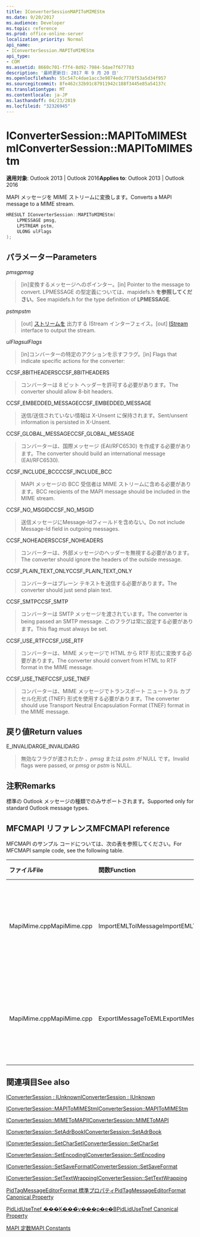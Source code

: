 ```yaml
---
title: IConverterSessionMAPIToMIMEStm
ms.date: 9/20/2017
ms.audience: Developer
ms.topic: reference
ms.prod: office-online-server
localization_priority: Normal
api_name:
- IConverterSession.MAPIToMIMEStm
api_type:
- COM
ms.assetid: 8660c701-f7f4-8d92-7984-5dae7f677783
description: '最終更新日: 2017 年 9 月 20 日'
ms.openlocfilehash: 55c547c4dae1acc3e9874edc7778f53a5d34f957
ms.sourcegitcommit: 8fe462c32b91c87911942c188f3445e85a54137c
ms.translationtype: MT
ms.contentlocale: ja-JP
ms.lasthandoff: 04/23/2019
ms.locfileid: "32326945"
---
```

# <a name="iconvertersessionmapitomimestm"></a><span data-ttu-id="75184-103">IConverterSession::MAPIToMIMEStm</span><span class="sxs-lookup"><span data-stu-id="75184-103">IConverterSession::MAPIToMIMEStm</span></span>
 
  
<span data-ttu-id="75184-104">**適用対象**: Outlook 2013 | Outlook 2016</span><span class="sxs-lookup"><span data-stu-id="75184-104">**Applies to**: Outlook 2013 | Outlook 2016</span></span> 
  
<span data-ttu-id="75184-105">MAPI メッセージを MIME ストリームに変換します。</span><span class="sxs-lookup"><span data-stu-id="75184-105">Converts a MAPI message to a MIME stream.</span></span>
  
```cpp
HRESULT IConverterSession::MAPIToMIMEStm( 
    LPMESSAGE pmsg, 
    LPSTREAM pstm, 
    ULONG ulFlags 
);
```

## <a name="parameters"></a><span data-ttu-id="75184-106">パラメーター</span><span class="sxs-lookup"><span data-stu-id="75184-106">Parameters</span></span>

 <span data-ttu-id="75184-107">_pmsg_</span><span class="sxs-lookup"><span data-stu-id="75184-107">_pmsg_</span></span>
  
> <span data-ttu-id="75184-108">[in]変換するメッセージへのポインター。</span><span class="sxs-lookup"><span data-stu-id="75184-108">[in] Pointer to the message to convert.</span></span> <span data-ttu-id="75184-109">LPMESSAGE の型定義については、mapidefs.h **を参照してください**。</span><span class="sxs-lookup"><span data-stu-id="75184-109">See mapidefs.h for the type definition of **LPMESSAGE**.</span></span>
    
 <span data-ttu-id="75184-110">_pstm_</span><span class="sxs-lookup"><span data-stu-id="75184-110">_pstm_</span></span>
  
> <span data-ttu-id="75184-111">[out] [ストリームを](https://msdn.microsoft.com/library/aa380034%28VS.85%29.aspx) 出力する IStream インターフェイス。</span><span class="sxs-lookup"><span data-stu-id="75184-111">[out] [IStream](https://msdn.microsoft.com/library/aa380034%28VS.85%29.aspx) interface to output the stream.</span></span> 
    
 <span data-ttu-id="75184-112">_ulFlags_</span><span class="sxs-lookup"><span data-stu-id="75184-112">_ulFlags_</span></span>
  
>  <span data-ttu-id="75184-113">[in]コンバーターの特定のアクションを示すフラグ。</span><span class="sxs-lookup"><span data-stu-id="75184-113">[in] Flags that indicate specific actions for the converter:</span></span> 
    
<span data-ttu-id="75184-114">CCSF_8BITHEADERS</span><span class="sxs-lookup"><span data-stu-id="75184-114">CCSF_8BITHEADERS</span></span>
  
> <span data-ttu-id="75184-115">コンバーターは 8 ビット ヘッダーを許可する必要があります。</span><span class="sxs-lookup"><span data-stu-id="75184-115">The converter should allow 8-bit headers.</span></span>
    
<span data-ttu-id="75184-116">CCSF_EMBEDDED_MESSAGE</span><span class="sxs-lookup"><span data-stu-id="75184-116">CCSF_EMBEDDED_MESSAGE</span></span>
  
> <span data-ttu-id="75184-117">送信/送信されていない情報は X-Unsent に保持されます。</span><span class="sxs-lookup"><span data-stu-id="75184-117">Sent/unsent information is persisted in X-Unsent.</span></span>
    
<span data-ttu-id="75184-118">CCSF_GLOBAL_MESSAGE</span><span class="sxs-lookup"><span data-stu-id="75184-118">CCSF_GLOBAL_MESSAGE</span></span>
  
> <span data-ttu-id="75184-119">コンバーターは、国際メッセージ (EAI/RFC6530) を作成する必要があります。</span><span class="sxs-lookup"><span data-stu-id="75184-119">The converter should build an international message (EAI/RFC6530).</span></span>
    
<span data-ttu-id="75184-120">CCSF_INCLUDE_BCC</span><span class="sxs-lookup"><span data-stu-id="75184-120">CCSF_INCLUDE_BCC</span></span>
  
> <span data-ttu-id="75184-121">MAPI メッセージの BCC 受信者は MIME ストリームに含める必要があります。</span><span class="sxs-lookup"><span data-stu-id="75184-121">BCC recipients of the MAPI message should be included in the MIME stream.</span></span>
    
<span data-ttu-id="75184-122">CCSF_NO_MSGID</span><span class="sxs-lookup"><span data-stu-id="75184-122">CCSF_NO_MSGID</span></span>
  
> <span data-ttu-id="75184-123">送信メッセージにMessage-Idフィールドを含めない。</span><span class="sxs-lookup"><span data-stu-id="75184-123">Do not include Message-Id field in outgoing messages.</span></span>
    
<span data-ttu-id="75184-124">CCSF_NOHEADERS</span><span class="sxs-lookup"><span data-stu-id="75184-124">CCSF_NOHEADERS</span></span>
  
> <span data-ttu-id="75184-125">コンバーターは、外部メッセージのヘッダーを無視する必要があります。</span><span class="sxs-lookup"><span data-stu-id="75184-125">The converter should ignore the headers of the outside message.</span></span>
    
<span data-ttu-id="75184-126">CCSF_PLAIN_TEXT_ONLY</span><span class="sxs-lookup"><span data-stu-id="75184-126">CCSF_PLAIN_TEXT_ONLY</span></span>
  
> <span data-ttu-id="75184-127">コンバーターはプレーン テキストを送信する必要があります。</span><span class="sxs-lookup"><span data-stu-id="75184-127">The converter should just send plain text.</span></span>
    
<span data-ttu-id="75184-128">CCSF_SMTP</span><span class="sxs-lookup"><span data-stu-id="75184-128">CCSF_SMTP</span></span>
  
> <span data-ttu-id="75184-129">コンバーターは SMTP メッセージを渡されています。</span><span class="sxs-lookup"><span data-stu-id="75184-129">The converter is being passed an SMTP message.</span></span> <span data-ttu-id="75184-130">このフラグは常に設定する必要があります。</span><span class="sxs-lookup"><span data-stu-id="75184-130">This flag must always be set.</span></span>
    
<span data-ttu-id="75184-131">CCSF_USE_RTF</span><span class="sxs-lookup"><span data-stu-id="75184-131">CCSF_USE_RTF</span></span>
  
> <span data-ttu-id="75184-132">コンバーターは、MIME メッセージで HTML から RTF 形式に変換する必要があります。</span><span class="sxs-lookup"><span data-stu-id="75184-132">The converter should convert from HTML to RTF format in the MIME message.</span></span>
    
<span data-ttu-id="75184-133">CCSF_USE_TNEF</span><span class="sxs-lookup"><span data-stu-id="75184-133">CCSF_USE_TNEF</span></span>
  
> <span data-ttu-id="75184-134">コンバーターは、MIME メッセージでトランスポート ニュートラル カプセル化形式 (TNEF) 形式を使用する必要があります。</span><span class="sxs-lookup"><span data-stu-id="75184-134">The converter should use Transport Neutral Encapsulation Format (TNEF) format in the MIME message.</span></span>
    
## <a name="return-values"></a><span data-ttu-id="75184-135">戻り値</span><span class="sxs-lookup"><span data-stu-id="75184-135">Return values</span></span>

<span data-ttu-id="75184-136">E_INVALIDARG</span><span class="sxs-lookup"><span data-stu-id="75184-136">E_INVALIDARG</span></span>
  
> <span data-ttu-id="75184-137">無効なフラグが渡されたか  *、pmsg*  または  *pstm が*  NULL です。</span><span class="sxs-lookup"><span data-stu-id="75184-137">Invalid flags were passed, or  *pmsg*  or  *pstm*  is NULL.</span></span> 
    
## <a name="remarks"></a><span data-ttu-id="75184-138">注釈</span><span class="sxs-lookup"><span data-stu-id="75184-138">Remarks</span></span>

<span data-ttu-id="75184-139">標準の Outlook メッセージの種類でのみサポートされます。</span><span class="sxs-lookup"><span data-stu-id="75184-139">Supported only for standard Outlook message types.</span></span>
  
## <a name="mfcmapi-reference"></a><span data-ttu-id="75184-140">MFCMAPI リファレンス</span><span class="sxs-lookup"><span data-stu-id="75184-140">MFCMAPI reference</span></span>

<span data-ttu-id="75184-141">MFCMAPI のサンプル コードについては、次の表を参照してください。</span><span class="sxs-lookup"><span data-stu-id="75184-141">For MFCMAPI sample code, see the following table.</span></span>
  
|<span data-ttu-id="75184-142">**ファイル**</span><span class="sxs-lookup"><span data-stu-id="75184-142">**File**</span></span>|<span data-ttu-id="75184-143">**関数**</span><span class="sxs-lookup"><span data-stu-id="75184-143">**Function**</span></span>|<span data-ttu-id="75184-144">**コメント**</span><span class="sxs-lookup"><span data-stu-id="75184-144">**Comment**</span></span>|
|:-----|:-----|:-----|
|<span data-ttu-id="75184-145">MapiMime.cpp</span><span class="sxs-lookup"><span data-stu-id="75184-145">MapiMime.cpp</span></span>  <br/> |<span data-ttu-id="75184-146">ImportEMLToIMessage</span><span class="sxs-lookup"><span data-stu-id="75184-146">ImportEMLToIMessage</span></span>  <br/> |<span data-ttu-id="75184-147">MFCMAPI は MimeToMAPI を使用して EML ファイルを MAPI メッセージに変換します。</span><span class="sxs-lookup"><span data-stu-id="75184-147">MFCMAPI uses MimeToMAPI to convert an EML file to a MAPI message.</span></span>  <br/> |
|<span data-ttu-id="75184-148">MapiMime.cpp</span><span class="sxs-lookup"><span data-stu-id="75184-148">MapiMime.cpp</span></span>  <br/> |<span data-ttu-id="75184-149">ExportIMessageToEML</span><span class="sxs-lookup"><span data-stu-id="75184-149">ExportIMessageToEML</span></span>  <br/> |<span data-ttu-id="75184-150">MFCMAPI は MAPIToMIMEStm を使用して MAPI メッセージを EML ファイルに変換します。</span><span class="sxs-lookup"><span data-stu-id="75184-150">MFCMAPI uses MAPIToMIMEStm to convert a MAPI message to an EML file.</span></span>  <br/> |
   
## <a name="see-also"></a><span data-ttu-id="75184-151">関連項目</span><span class="sxs-lookup"><span data-stu-id="75184-151">See also</span></span>



[<span data-ttu-id="75184-152">IConverterSession : IUnknown</span><span class="sxs-lookup"><span data-stu-id="75184-152">IConverterSession : IUnknown</span></span>](iconvertersessioniunknown.md)
  
[<span data-ttu-id="75184-153">IConverterSession::MAPIToMIMEStm</span><span class="sxs-lookup"><span data-stu-id="75184-153">IConverterSession::MAPIToMIMEStm</span></span>](iconvertersession-mapitomimestm.md)
  
[<span data-ttu-id="75184-154">IConverterSession::MIMEToMAPI</span><span class="sxs-lookup"><span data-stu-id="75184-154">IConverterSession::MIMEToMAPI</span></span>](iconvertersession-mimetomapi.md)
  
[<span data-ttu-id="75184-155">IConverterSession::SetAdrBook</span><span class="sxs-lookup"><span data-stu-id="75184-155">IConverterSession::SetAdrBook</span></span>](iconvertersession-setadrbook.md)
  
[<span data-ttu-id="75184-156">IConverterSession::SetCharSet</span><span class="sxs-lookup"><span data-stu-id="75184-156">IConverterSession::SetCharSet</span></span>](iconvertersession-setcharset.md)
  
[<span data-ttu-id="75184-157">IConverterSession::SetEncoding</span><span class="sxs-lookup"><span data-stu-id="75184-157">IConverterSession::SetEncoding</span></span>](iconvertersession-setencoding.md)
  
[<span data-ttu-id="75184-158">IConverterSession::SetSaveFormat</span><span class="sxs-lookup"><span data-stu-id="75184-158">IConverterSession::SetSaveFormat</span></span>](iconvertersession-setsaveformat.md)
  
[<span data-ttu-id="75184-159">IConverterSession::SetTextWrapping</span><span class="sxs-lookup"><span data-stu-id="75184-159">IConverterSession::SetTextWrapping</span></span>](iconvertersession-settextwrapping.md)
  
[<span data-ttu-id="75184-160">PidTagMessageEditorFormat 標準プロパティ</span><span class="sxs-lookup"><span data-stu-id="75184-160">PidTagMessageEditorFormat Canonical Property</span></span>](pidtagmessageeditorformat-canonical-property.md)
  
[<span data-ttu-id="75184-161">PidLidUseTnef ���K���̃v���p�e�B</span><span class="sxs-lookup"><span data-stu-id="75184-161">PidLidUseTnef Canonical Property</span></span>](pidlidusetnef-canonical-property.md)


[<span data-ttu-id="75184-162">MAPI 定数</span><span class="sxs-lookup"><span data-stu-id="75184-162">MAPI Constants</span></span>](mapi-constants.md)

